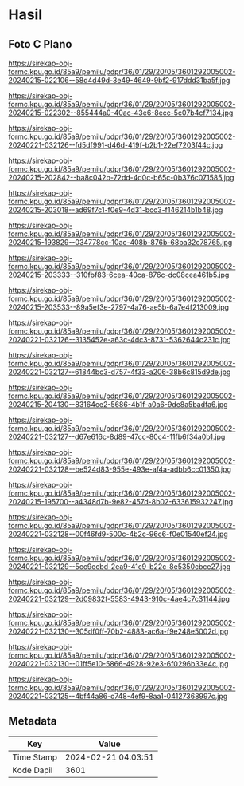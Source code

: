 # Hasil

## Foto C Plano

https://sirekap-obj-formc.kpu.go.id/85a9/pemilu/pdpr/36/01/29/20/05/3601292005002-20240215-022106--58d4d49d-3e49-4649-9bf2-917ddd31ba5f.jpg

https://sirekap-obj-formc.kpu.go.id/85a9/pemilu/pdpr/36/01/29/20/05/3601292005002-20240215-022302--855444a0-40ac-43e6-8ecc-5c07b4cf7134.jpg

https://sirekap-obj-formc.kpu.go.id/85a9/pemilu/pdpr/36/01/29/20/05/3601292005002-20240221-032126--fd5df991-d46d-419f-b2b1-22ef7203f44c.jpg

https://sirekap-obj-formc.kpu.go.id/85a9/pemilu/pdpr/36/01/29/20/05/3601292005002-20240215-202842--ba8c042b-72dd-4d0c-b65c-0b376c071585.jpg

https://sirekap-obj-formc.kpu.go.id/85a9/pemilu/pdpr/36/01/29/20/05/3601292005002-20240215-203018--ad69f7c1-f0e9-4d31-bcc3-f146214b1b48.jpg

https://sirekap-obj-formc.kpu.go.id/85a9/pemilu/pdpr/36/01/29/20/05/3601292005002-20240215-193829--034778cc-10ac-408b-876b-68ba32c78765.jpg

https://sirekap-obj-formc.kpu.go.id/85a9/pemilu/pdpr/36/01/29/20/05/3601292005002-20240215-203333--310fbf83-6cea-40ca-876c-dc08cea461b5.jpg

https://sirekap-obj-formc.kpu.go.id/85a9/pemilu/pdpr/36/01/29/20/05/3601292005002-20240215-203533--89a5ef3e-2797-4a76-ae5b-6a7e4f213009.jpg

https://sirekap-obj-formc.kpu.go.id/85a9/pemilu/pdpr/36/01/29/20/05/3601292005002-20240221-032126--3135452e-a63c-4dc3-8731-5362644c231c.jpg

https://sirekap-obj-formc.kpu.go.id/85a9/pemilu/pdpr/36/01/29/20/05/3601292005002-20240221-032127--61844bc3-d757-4f33-a206-38b6c815d9de.jpg

https://sirekap-obj-formc.kpu.go.id/85a9/pemilu/pdpr/36/01/29/20/05/3601292005002-20240215-204130--83164ce2-5686-4b1f-a0a6-9de8a5badfa6.jpg

https://sirekap-obj-formc.kpu.go.id/85a9/pemilu/pdpr/36/01/29/20/05/3601292005002-20240221-032127--d67e616c-8d89-47cc-80c4-11fb6f34a0b1.jpg

https://sirekap-obj-formc.kpu.go.id/85a9/pemilu/pdpr/36/01/29/20/05/3601292005002-20240221-032128--be524d83-955e-493e-af4a-adbb6cc01350.jpg

https://sirekap-obj-formc.kpu.go.id/85a9/pemilu/pdpr/36/01/29/20/05/3601292005002-20240215-195700--a4348d7b-9e82-457d-8b02-633615932247.jpg

https://sirekap-obj-formc.kpu.go.id/85a9/pemilu/pdpr/36/01/29/20/05/3601292005002-20240221-032128--00f46fd9-500c-4b2c-96c6-f0e01540ef24.jpg

https://sirekap-obj-formc.kpu.go.id/85a9/pemilu/pdpr/36/01/29/20/05/3601292005002-20240221-032129--5cc9ecbd-2ea9-41c9-b22c-8e5350cbce27.jpg

https://sirekap-obj-formc.kpu.go.id/85a9/pemilu/pdpr/36/01/29/20/05/3601292005002-20240221-032129--2d09832f-5583-4943-910c-4ae4c7c31144.jpg

https://sirekap-obj-formc.kpu.go.id/85a9/pemilu/pdpr/36/01/29/20/05/3601292005002-20240221-032130--305df0ff-70b2-4883-ac6a-f9e248e5002d.jpg

https://sirekap-obj-formc.kpu.go.id/85a9/pemilu/pdpr/36/01/29/20/05/3601292005002-20240221-032130--01ff5e10-5866-4928-92e3-6f0296b33e4c.jpg

https://sirekap-obj-formc.kpu.go.id/85a9/pemilu/pdpr/36/01/29/20/05/3601292005002-20240221-032125--4bf44a86-c748-4ef9-8aa1-04127368997c.jpg


## Metadata

| Key        | Value               |
| ---------- | ------------------- |
| Time Stamp | 2024-02-21 04:03:51 |
| Kode Dapil | 3601                |



